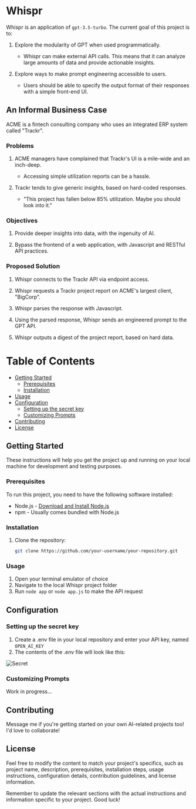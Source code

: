# Whispr

Whispr is an application of `gpt-3.5-turbo`. The current goal of this project is to:

1. Explore the modularity of GPT when used programmatically.
      - Whispr can make external API calls. This means that it can analyze large amounts of data and provide actionable insights.

2. Explore ways to make prompt engineering accessible to users.
      - Users should be able to specify the output format of their responses with a simple front-end UI.

## An Informal Business Case

ACME is a fintech consulting company who uses an integrated ERP system called "Trackr".

### Problems

1. ACME managers have complained that Trackr's UI is a mile-wide and an inch-deep.
      - Accessing simple utilization reports can be a hassle.

2. Trackr tends to give generic insights, based on hard-coded responses.
      - "This project has fallen below 85% utilization. Maybe you should look into it."

### Objectives

1. Provide deeper insights into data, with the ingenuity of AI.

2. Bypass the frontend of a web application, with Javascript and RESTful API practices.

### Proposed Solution

1. Whispr connects to the Trackr API via endpoint access.

2. Whispr requests a Trackr project report on ACME's largest client, "BigCorp".

3. Whispr parses the response with Javascript.

4. Using the parsed response, Whispr sends an engineered prompt to the GPT API.

5. Whispr outputs a digest of the project report, based on hard data.

# Table of Contents

- [Getting Started](#getting-started)
  - [Prerequisites](#prerequisites)
  - [Installation](#installation)
- [Usage](#usage)
- [Configuration](#configuration)
  - [Setting up the secret key](#setting-up-the-secret-key)
  - [Customizing Prompts](#customizing-prompts)
- [Contributing](#contributing)
- [License](#license)

## Getting Started

These instructions will help you get the project up and running on your local machine for development and testing purposes.

### Prerequisites

To run this project, you need to have the following software installed:

- Node.js - [Download and Install Node.js](https://nodejs.org)
- npm - Usually comes bundled with Node.js

### Installation

1. Clone the repository:
   ```bash
   git clone https://github.com/your-username/your-repository.git

### Usage

1. Open your terminal emulator of choice
2. Navigate to the local Whispr project folder
3. Run `node app` or `node app.js` to make the API request

## Configuration

### Setting up the secret key

1. Create a .env file in your local repository and enter your API key, named `OPEN_AI_KEY`
2. The contents of the .env file will look like this:

![Secret](repoImg/configureSecretKey.jpg)

### Customizing Prompts

Work in progress...

## Contributing

Message me if you're getting started on your own AI-related projects too! I'd love to collaborate!

## License

Feel free to modify the content to match your project's specifics, such as project name, description, prerequisites, installation steps, usage instructions, configuration details, contribution guidelines, and license information.

Remember to update the relevant sections with the actual instructions and information specific to your project. Good luck!